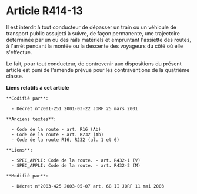 # Article R414-13

Il est interdit à tout conducteur de dépasser un train ou un véhicule de transport public assujetti à suivre, de façon
permanente, une trajectoire déterminée par un ou des rails matériels et empruntant l'assiette des routes, à l'arrêt pendant
la montée ou la descente des voyageurs du côté où elle s'effectue.

Le fait, pour tout conducteur, de contrevenir aux dispositions du présent article est puni de l'amende prévue pour les
contraventions de la quatrième classe.

**Liens relatifs à cet article**

	**Codifié par**:

	  - Décret n°2001-251 2001-03-22 JORF 25 mars 2001

	**Anciens textes**:

	  - Code de la route - art. R16 (Ab)
	  - Code de la route - art. R232 (Ab)
	  - Code de la route R16, R232 (al. 1 et 6)

	**Liens**:

	  - SPEC_APPLI: Code de la route. - art. R432-1 (V)
	  - SPEC_APPLI: Code de la route. - art. R432-2 (M)

	**Modifié par**:

	  - Décret n°2003-425 2003-05-07 art. 68 II JORF 11 mai 2003
